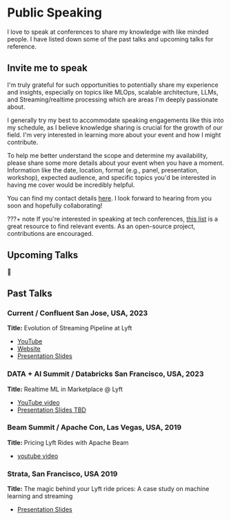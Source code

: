 # Public Speaking

I love to speak at conferences to share my knowledge with like minded people. I have listed down some of the past talks and upcoming talks for reference.

## Invite me to speak
I'm truly grateful for such opportunities to potentially share my experience and insights, especially on topics like MLOps, scalable architecture, LLMs, and Streaming/realtime processing which are areas I'm deeply passionate about.

I generally try my best to accommodate speaking engagements like this into my schedule, as I believe knowledge sharing is crucial for the growth of our field. I'm very interested in learning more about your event and how I might contribute.

To help me better understand the scope and determine my availability, please share some more details about your event when you have a moment. Information like the date, location, format (e.g., panel, presentation, workshop), expected audience, and specific topics you'd be interested in having me cover would be incredibly helpful.

You can find my contact details [here](contact.md). I look forward to hearing from you soon and hopefully collaborating!


???+ note
    If you're interested in speaking at tech conferences, [this list](https://github.com/rakeshcusat/tech-conference) is a great resource to find relevant events. As an open-source project, contributions are encouraged.
## Upcoming Talks
:construction:

## Past Talks
### Current / Confluent San Jose, USA, 2023
**Title:**  Evolution of Streaming Pipeline at Lyft

- [YouTube](https://www.confluent.io/events/current/2023/evolution-of-streaming-pipeline-at-lyft/)
- [Website](https://www.confluent.io/events/current/2023/evolution-of-streaming-pipeline-at-lyft/)
- [Presentation Slides](https://www.slideshare.net/slideshow/evolution-of-streaming-pipeline-at-lyft/262726387)

### DATA + AI Summit / Databricks San Francisco, USA, 2023
**Title:**  Realtime ML in Marketplace @ Lyft

- [YouTube video](https://www.youtube.com/watch?v=-t5Dt6Gbw90)
- [Presentation Slides TBD]()


### Beam Summit / Apache Con, Las Vegas, USA, 2019
**Title:**  Pricing Lyft Rides with Apache Beam

- [youtube video](https://www.youtube.com/watch?v=D_NA-LY1xP0)

### Strata, San Francisco, USA 2019
**Title:** The magic behind your Lyft ride prices: A case study on machine learning and streaming

- [Presentation Slides](https://docs.google.com/presentation/d/1MskxMXJnCKCpmWXS3-S_TPZ0Qqs1YB6N/edit?usp=sharing&ouid=103849271438793450736&rtpof=true&sd=true)
